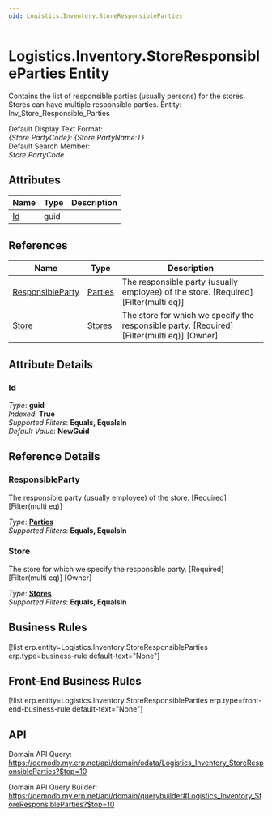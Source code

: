 ```yaml
---
uid: Logistics.Inventory.StoreResponsibleParties
---
```

# Logistics.Inventory.StoreResponsibleParties Entity

Contains the list of responsible parties (usually persons) for the stores. Stores can have multiple responsible parties. Entity: Inv_Store_Responsible_Parties

Default Display Text Format:  
_{Store.PartyCode}: {Store.PartyName:T}_  
Default Search Member:  
_Store.PartyCode_  

## Attributes

| Name | Type | Description |
| ---- | ---- | --- |
| [Id](Logistics.Inventory.StoreResponsibleParties.md#id) | guid |  

## References

| Name | Type | Description |
| ---- | ---- | --- |
| [ResponsibleParty](Logistics.Inventory.StoreResponsibleParties.md#responsibleparty) | [Parties](General.Contacts.Parties.md) | The responsible party (usually employee) of the store. [Required] [Filter(multi eq)] |
| [Store](Logistics.Inventory.StoreResponsibleParties.md#store) | [Stores](Logistics.Inventory.Stores.md) | The store for which we specify the responsible party. [Required] [Filter(multi eq)] [Owner] |


## Attribute Details

### Id

_Type_: **guid**  
_Indexed_: **True**  
_Supported Filters_: **Equals, EqualsIn**  
_Default Value_: **NewGuid**  


## Reference Details

### ResponsibleParty

The responsible party (usually employee) of the store. [Required] [Filter(multi eq)]

_Type_: **[Parties](General.Contacts.Parties.md)**  
_Supported Filters_: **Equals, EqualsIn**  

### Store

The store for which we specify the responsible party. [Required] [Filter(multi eq)] [Owner]

_Type_: **[Stores](Logistics.Inventory.Stores.md)**  
_Supported Filters_: **Equals, EqualsIn**  



## Business Rules

[!list erp.entity=Logistics.Inventory.StoreResponsibleParties erp.type=business-rule default-text="None"]

## Front-End Business Rules

[!list erp.entity=Logistics.Inventory.StoreResponsibleParties erp.type=front-end-business-rule default-text="None"]

## API

Domain API Query:
<https://demodb.my.erp.net/api/domain/odata/Logistics_Inventory_StoreResponsibleParties?$top=10>

Domain API Query Builder:
<https://demodb.my.erp.net/api/domain/querybuilder#Logistics_Inventory_StoreResponsibleParties?$top=10>

